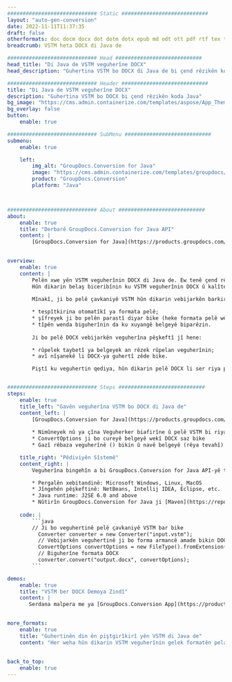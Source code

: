 ```yaml
---
############################# Static ############################
layout: "auto-gen-conversion"
date: 2022-11-11T11:37:35
draft: false
otherformats: doc docm docx dot dotm dotx epub md odt ott pdf rtf tex txt vdx vsdm vsdx vssm vssx vstm vstx vsx vtx xps
breadcrumb: VSTM heta DOCX di Java de

############################# Head ############################
head_title: "Di Java de VSTM veguherîne DOCX"
head_description: "Guhertina VSTM bo DOCX di Java de bi çend rêzikên kodê. Zêdetirî 160 formatên pelan bi karanîna API-ya veguherîna belgeya GroupDocs ji bo Java veguherînin"

############################# Header ############################
title: "Di Java de VSTM veguherîne DOCX"
description: "Guhertina VSTM bo DOCX bi çend rêzikên koda Java"
bg_image: "https://cms.admin.containerize.com/templates/aspose/App_Themes/V3/images/bg/header1.png"
bg_overlay: false
button:
    enable: true

############################# SubMenu ############################
submenu:
    enable: true

    left:
        img_alt: "GroupDocs.Conversion for Java"
        image: "https://cms.admin.containerize.com/templates/groupdocs/images/product-logos/90x90-noborder/groupdocs-conversion-java.png"
        product: "GroupDocs.Conversion"
        platform: "Java"



############################# About ############################
about:
    enable: true
    title: "Derbarê GroupDocs.Conversion for Java API"
    content: |
        [GroupDocs.Conversion for Java](https://products.groupdocs.com/conversion/java/) API-ya veguherîna pelê ya pêşkeftî ye ku ji bo veguheztina di navbera formatên wêne û belgeyên populer ên wekî Microsoft Office, OpenDocument, PDF, HTML, email, CAD de ye. û hê bêtir bi tenê çend rêzikên kodê. API-ya xwecihî bixweber formatên belgeyên orîjînal tespît dike û ji bo xweşkirina belgeyên veguheztin gelek vebijarkan pêşkêşî dike. Digel fonksiyona derxistina agahdariya ji belgeyek, ew ji hêla xwerû ve cachkirina encamên veguheztinê li dîska herêmî jî piştgirî dike. Lêbelê, her celeb hilanîna cache dikare bi pêkanîna navgînên guncan ve were piştgirî kirin - Amazon S3, Dropbox, Google Drive, Windows Azure, Reddis, an yên din.
    

overview:
    enable: true
    content: |
        Pelên xwe yên VSTM veguherînin DOCX di Java de. Ew tenê çend rêzikên koda Java li ser her platformek bijartina we digire, wek Windows, Linux, macOS.
        Hûn dikarin belaş biceribînin ku VSTM veguherînin DOCX û kalîteya encamên veguhertinê binirxînin. Li gel skrîptên guheztina pelan ên hêsan, hûn dikarin vebijarkên sofîstîketir ji bo barkirina pelê çavkaniyê VSTM û hilanîna derana DOCX biceribînin. 
        
        Mînakî, ji bo pelê çavkaniyê VSTM hûn dikarin vebijarkên barkirinê yên jêrîn bikar bînin:

        * tespîtkirina otomatîkî ya formata pelê;
        * şîfreyek ji bo pelên parastî diyar bike (heke formata pelê wê piştgirî dike);
        * tîpên wenda biguherînin da ku xuyangê belgeyê biparêzin.
        
        Ji bo pelê DOCX vebijarkên veguherîna pêşkeftî jî hene:

        * rûpelek taybetî ya belgeyek an rêzek rûpelan veguherînin;
        * avî nîşanekê li DOCX-ya guhertî zêde bike.

        Piştî ku veguhertin qediya, hûn dikarin pelê DOCX li ser riya pelê xweya herêmî an jî hilanîna partiya sêyem wekî FTP, Amazon S3, Google Drive, Dropbox hwd. Ji kerema xwe bala xwe bidin - veguherînin VSTM ji bo DOCX, hûn ne hewce ne ku hûn nermalava zêde saz bikin, wek MS Office, Open Office, Adobe Acrobat Reader hwd.


############################# Steps ############################
steps:
    enable: true
    title_left: "Gavên veguherîna VSTM bo DOCX di Java de"
    content_left: |
        [GroupDocs.Conversion for Java](https://products.groupdocs.com/conversion/java/) destûrê dide pêşdebiran ku bi çend rêzikên kodê bi hêsanî pelê VSTM veguherînin DOCX.
        
        * Nimûneyek nû ya çîna Veguherker biafirîne û pelê VSTM bi riya tevahî bar bike.
        * ConvertOptions ji bo cureyê belgeyê wekî DOCX saz bike
        * Gazî rêbaza veguherînê () bikin û navê belgeyê (rêya tevahî) û formata (DOCX) wekî pîvan derbas bikin.

    title_right: "Pêdiviyên Sîstemê"
    content_right: |
        Veguherîna bingehîn a bi GroupDocs.Conversion for Java API-yê tenê bi çend rêzikên kodê dikare were kirin. API-yên me li ser hemî platformên sereke û pergalên xebitandinê têne piştgirî kirin. Berî ku hûn koda jêrîn bicîh bikin, pê ewle bine ku we şertên jêrîn li ser pergala we hatine saz kirin.

        * Pergalên xebitandinê: Microsoft Windows, Linux, MacOS
        * Jîngehên pêşkeftinê: NetBeans, Intellij IDEA, Eclipse, etc.
        * Java runtime: J2SE 6.0 and above
        * Nûtirîn GroupDocs.Conversion for Java ji [Maven](https://repository.groupdocs.com/webapp/#/artifacts/browse/tree/General/repo/com/groupdocs/groupdocs-conversion) bistînin
         
    code: |
        ```java    
        // Ji bo veguhertinê pelê çavkaniyê VSTM bar bike
          Converter converter = new Converter("input.vstm");
          // Vebijarkên veguhertinê ji bo forma armancê amade bikin DOCX
          ConvertOptions convertOptions = new FileType().fromExtension("docx").getConvertOptions();
          // Biguherîne formata DOCX
          converter.convert("output.docx", convertOptions);
        ```

demos:
    enable: true
    title: "VSTM ber DOCX Demoya Zindî"
    content: |
       Serdana malpera me ya [GroupDocs.Conversion App](https://products.groupdocs.app/conversion/family) bikin û niha veguhertina VSTM berbi DOCX biceribînin. Demoya belaş xwedî feydeyên jêrîn e
          

more_formats:
    enable: true
    title: "Guhertinên din ên piştgirîkirî yên VSTM di Java de"
    content: "Her weha hûn dikarin VSTM veguherînin gelek formatên pelan ên din. Ji kerema xwe lîsteya jêrîn bibînin."
       
       
back_to_top:
    enable: true
---
```

